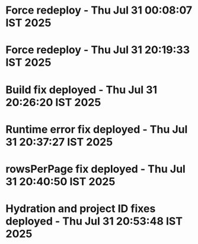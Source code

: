 # Force redeploy - Thu Jul 31 00:08:07 IST 2025
# Force redeploy - Thu Jul 31 20:19:33 IST 2025
# Build fix deployed - Thu Jul 31 20:26:20 IST 2025
# Runtime error fix deployed - Thu Jul 31 20:37:27 IST 2025
# rowsPerPage fix deployed - Thu Jul 31 20:40:50 IST 2025
# Hydration and project ID fixes deployed - Thu Jul 31 20:53:48 IST 2025
